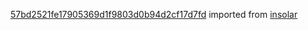 [57bd2521fe17905369d1f9803d0b94d2cf17d7fd](https://github.com/insolar/insolar/commit/57bd2521fe17905369d1f9803d0b94d2cf17d7fd) imported from [insolar](https://github.com/insolar/insolar)
